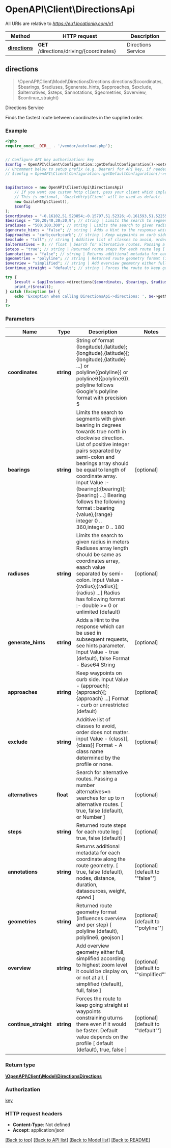 # OpenAPI\Client\DirectionsApi

All URIs are relative to *https://eu1.locationiq.com/v1*

Method | HTTP request | Description
------------- | ------------- | -------------
[**directions**](DirectionsApi.md#directions) | **GET** /directions/driving/{coordinates} | Directions Service



## directions

> \OpenAPI\Client\Model\DirectionsDirections directions($coordinates, $bearings, $radiuses, $generate_hints, $approaches, $exclude, $alternatives, $steps, $annotations, $geometries, $overview, $continue_straight)

Directions Service

Finds the fastest route between coordinates in the supplied order.

### Example

```php
<?php
require_once(__DIR__ . '/vendor/autoload.php');


// Configure API key authorization: key
$config = OpenAPI\Client\Configuration::getDefaultConfiguration()->setApiKey('key', 'YOUR_API_KEY');
// Uncomment below to setup prefix (e.g. Bearer) for API key, if needed
// $config = OpenAPI\Client\Configuration::getDefaultConfiguration()->setApiKeyPrefix('key', 'Bearer');


$apiInstance = new OpenAPI\Client\Api\DirectionsApi(
    // If you want use custom http client, pass your client which implements `GuzzleHttp\ClientInterface`.
    // This is optional, `GuzzleHttp\Client` will be used as default.
    new GuzzleHttp\Client(),
    $config
);
$coordinates = "-0.16102,51.523854;-0.15797,51.52326;-0.161593,51.522550"; // string | String of format {longitude},{latitude};{longitude},{latitude}[;{longitude},{latitude} ...] or polyline({polyline}) or polyline6({polyline6}). polyline follows Google's polyline format with precision 5
$bearings = "10,20;40,30;30,9"; // string | Limits the search to segments with given bearing in degrees towards true north in clockwise direction. List of positive integer pairs separated by semi-colon and bearings array should be equal to length of coordinate array. Input Value :- {bearing};{bearing}[;{bearing} ...] Bearing follows the following format : bearing {value},{range} integer 0 .. 360,integer 0 .. 180
$radiuses = "500;200;300"; // string | Limits the search to given radius in meters Radiuses array length should be same as coordinates array, eaach value separated by semi-colon. Input Value - {radius};{radius}[;{radius} ...] Radius has following format :- double >= 0 or unlimited (default)
$generate_hints = "false"; // string | Adds a Hint to the response which can be used in subsequent requests, see hints parameter. Input Value - true (default), false Format - Base64 String
$approaches = "curb;curb;curb"; // string | Keep waypoints on curb side. Input Value - {approach};{approach}[;{approach} ...] Format - curb or unrestricted (default)
$exclude = "toll"; // string | Additive list of classes to avoid, order does not matter. input Value - {class}[,{class}] Format - A class name determined by the profile or none.
$alternatives = 0; // float | Search for alternative routes. Passing a number alternatives=n searches for up to n alternative routes. [ true, false (default), or Number ]
$steps = "true"; // string | Returned route steps for each route leg [ true, false (default) ]
$annotations = "false"; // string | Returns additional metadata for each coordinate along the route geometry.  [ true, false (default), nodes, distance, duration, datasources, weight, speed ]
$geometries = "polyline"; // string | Returned route geometry format (influences overview and per step) [ polyline (default), polyline6, geojson ]
$overview = "simplified"; // string | Add overview geometry either full, simplified according to highest zoom level it could be display on, or not at all. [ simplified (default), full, false ]
$continue_straight = "default"; // string | Forces the route to keep going straight at waypoints constraining uturns there even if it would be faster. Default value depends on the profile [ default (default), true, false ]

try {
    $result = $apiInstance->directions($coordinates, $bearings, $radiuses, $generate_hints, $approaches, $exclude, $alternatives, $steps, $annotations, $geometries, $overview, $continue_straight);
    print_r($result);
} catch (Exception $e) {
    echo 'Exception when calling DirectionsApi->directions: ', $e->getMessage(), PHP_EOL;
}
?>
```

### Parameters


Name | Type | Description  | Notes
------------- | ------------- | ------------- | -------------
 **coordinates** | **string**| String of format {longitude},{latitude};{longitude},{latitude}[;{longitude},{latitude} ...] or polyline({polyline}) or polyline6({polyline6}). polyline follows Google&#39;s polyline format with precision 5 |
 **bearings** | **string**| Limits the search to segments with given bearing in degrees towards true north in clockwise direction. List of positive integer pairs separated by semi-colon and bearings array should be equal to length of coordinate array. Input Value :- {bearing};{bearing}[;{bearing} ...] Bearing follows the following format : bearing {value},{range} integer 0 .. 360,integer 0 .. 180 | [optional]
 **radiuses** | **string**| Limits the search to given radius in meters Radiuses array length should be same as coordinates array, eaach value separated by semi-colon. Input Value - {radius};{radius}[;{radius} ...] Radius has following format :- double &gt;&#x3D; 0 or unlimited (default) | [optional]
 **generate_hints** | **string**| Adds a Hint to the response which can be used in subsequent requests, see hints parameter. Input Value - true (default), false Format - Base64 String | [optional]
 **approaches** | **string**| Keep waypoints on curb side. Input Value - {approach};{approach}[;{approach} ...] Format - curb or unrestricted (default) | [optional]
 **exclude** | **string**| Additive list of classes to avoid, order does not matter. input Value - {class}[,{class}] Format - A class name determined by the profile or none. | [optional]
 **alternatives** | **float**| Search for alternative routes. Passing a number alternatives&#x3D;n searches for up to n alternative routes. [ true, false (default), or Number ] | [optional]
 **steps** | **string**| Returned route steps for each route leg [ true, false (default) ] | [optional]
 **annotations** | **string**| Returns additional metadata for each coordinate along the route geometry.  [ true, false (default), nodes, distance, duration, datasources, weight, speed ] | [optional] [default to &#39;&quot;false&quot;&#39;]
 **geometries** | **string**| Returned route geometry format (influences overview and per step) [ polyline (default), polyline6, geojson ] | [optional] [default to &#39;&quot;polyline&quot;&#39;]
 **overview** | **string**| Add overview geometry either full, simplified according to highest zoom level it could be display on, or not at all. [ simplified (default), full, false ] | [optional] [default to &#39;&quot;simplified&quot;&#39;]
 **continue_straight** | **string**| Forces the route to keep going straight at waypoints constraining uturns there even if it would be faster. Default value depends on the profile [ default (default), true, false ] | [optional] [default to &#39;&quot;default&quot;&#39;]

### Return type

[**\OpenAPI\Client\Model\DirectionsDirections**](../Model/DirectionsDirections.md)

### Authorization

[key](../../README.md#key)

### HTTP request headers

- **Content-Type**: Not defined
- **Accept**: application/json

[[Back to top]](#) [[Back to API list]](../../README.md#documentation-for-api-endpoints)
[[Back to Model list]](../../README.md#documentation-for-models)
[[Back to README]](../../README.md)

